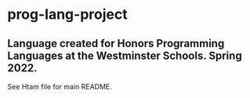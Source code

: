 # prog-lang-project

## Language created for Honors Programming Languages at the Westminster Schools. Spring 2022.

See Htam file for main README.
